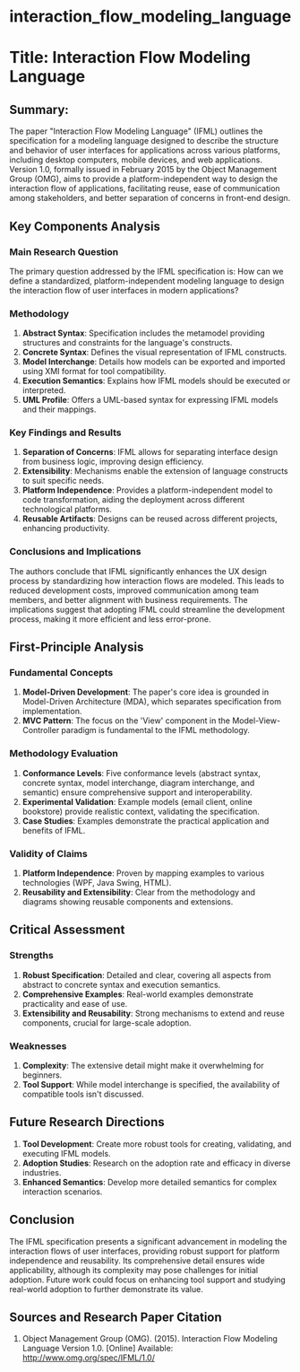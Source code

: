 # interaction_flow_modeling_language

# Title: Interaction Flow Modeling Language

## Summary:
The paper "Interaction Flow Modeling Language" (IFML) outlines the specification for a modeling language designed to describe the structure and behavior of user interfaces for applications across various platforms, including desktop computers, mobile devices, and web applications. Version 1.0, formally issued in February 2015 by the Object Management Group (OMG), aims to provide a platform-independent way to design the interaction flow of applications, facilitating reuse, ease of communication among stakeholders, and better separation of concerns in front-end design. 

## Key Components Analysis

### Main Research Question
The primary question addressed by the IFML specification is: How can we define a standardized, platform-independent modeling language to design the interaction flow of user interfaces in modern applications?

### Methodology
1. **Abstract Syntax**: Specification includes the metamodel providing structures and constraints for the language's constructs.
2. **Concrete Syntax**: Defines the visual representation of IFML constructs.
3. **Model Interchange**: Details how models can be exported and imported using XMI format for tool compatibility.
4. **Execution Semantics**: Explains how IFML models should be executed or interpreted.
5. **UML Profile**: Offers a UML-based syntax for expressing IFML models and their mappings.

### Key Findings and Results
1. **Separation of Concerns**: IFML allows for separating interface design from business logic, improving design efficiency.
2. **Extensibility**: Mechanisms enable the extension of language constructs to suit specific needs.
3. **Platform Independence**: Provides a platform-independent model to code transformation, aiding the deployment across different technological platforms.
4. **Reusable Artifacts**: Designs can be reused across different projects, enhancing productivity.

### Conclusions and Implications
The authors conclude that IFML significantly enhances the UX design process by standardizing how interaction flows are modeled. This leads to reduced development costs, improved communication among team members, and better alignment with business requirements. The implications suggest that adopting IFML could streamline the development process, making it more efficient and less error-prone.

## First-Principle Analysis

### Fundamental Concepts
1. **Model-Driven Development**: The paper's core idea is grounded in Model-Driven Architecture (MDA), which separates specification from implementation.
2. **MVC Pattern**: The focus on the 'View' component in the Model-View-Controller paradigm is fundamental to the IFML methodology.

### Methodology Evaluation
1. **Conformance Levels**: Five conformance levels (abstract syntax, concrete syntax, model interchange, diagram interchange, and semantic) ensure comprehensive support and interoperability.
2. **Experimental Validation**: Example models (email client, online bookstore) provide realistic context, validating the specification.
3. **Case Studies**: Examples demonstrate the practical application and benefits of IFML.

### Validity of Claims
1. **Platform Independence**: Proven by mapping examples to various technologies (WPF, Java Swing, HTML).
2. **Reusability and Extensibility**: Clear from the methodology and diagrams showing reusable components and extensions.

## Critical Assessment

### Strengths
1. **Robust Specification**: Detailed and clear, covering all aspects from abstract to concrete syntax and execution semantics.
2. **Comprehensive Examples**: Real-world examples demonstrate practicality and ease of use.
3. **Extensibility and Reusability**: Strong mechanisms to extend and reuse components, crucial for large-scale adoption.

### Weaknesses
1. **Complexity**: The extensive detail might make it overwhelming for beginners.
2. **Tool Support**: While model interchange is specified, the availability of compatible tools isn't discussed.

## Future Research Directions
1. **Tool Development**: Create more robust tools for creating, validating, and executing IFML models.
2. **Adoption Studies**: Research on the adoption rate and efficacy in diverse industries.
3. **Enhanced Semantics**: Develop more detailed semantics for complex interaction scenarios.

## Conclusion
The IFML specification presents a significant advancement in modeling the interaction flows of user interfaces, providing robust support for platform independence and reusability. Its comprehensive detail ensures wide applicability, although its complexity may pose challenges for initial adoption. Future work could focus on enhancing tool support and studying real-world adoption to further demonstrate its value.

## Sources and Research Paper Citation
1. Object Management Group (OMG). (2015). Interaction Flow Modeling Language Version 1.0. [Online] Available: http://www.omg.org/spec/IFML/1.0/